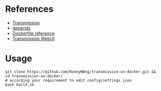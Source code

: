 # References
- [Transmission](https://github.com/transmission/transmission)
- [depends](https://github.com/transmission/transmission/issues/801#issuecomment-451660375)
- [Dockerfile reference](https://docs.docker.com/engine/reference/builder/#dockerfile-examples)
- [Transmission WebUI](https://github.com/ronggang/transmission-web-control)

# Usage
```shell
git clone https://github.com/RonnyW0ng/transmission-on-docker.git && cd transmission-on-docker/
# according your requirement to edit config/settings.json
bash build.sh
```

